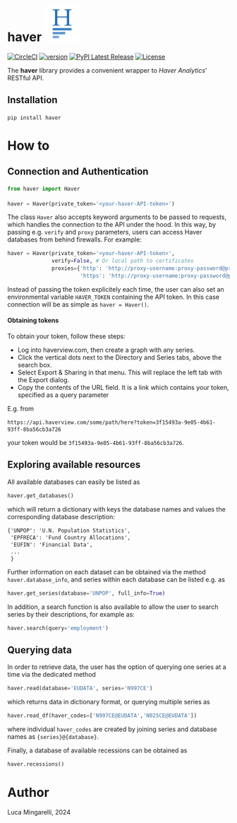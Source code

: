 # haver <img src="https://raw.githubusercontent.com/LucaMingarelli/haver/master/haver/res/haver.jpg"  width="80">

[![CircleCI](https://dl.circleci.com/status-badge/img/gh/LucaMingarelli/haver/tree/master.svg?style=svg)](https://dl.circleci.com/status-badge/redirect/gh/LucaMingarelli/haver/tree/master)
[![version](https://img.shields.io/badge/version-0.1.0-success.svg)](#)
[![PyPI Latest Release](https://img.shields.io/pypi/v/haver.svg)](https://pypi.org/project/haver/)
[![License](https://img.shields.io/pypi/l/bindata.svg)](https://github.com/LucaMingarelli/haver/blob/master/LICENSE.txt)

[//]: # ([![Downloads]&#40;https://static.pepy.tech/personalized-badge/bindata?period=total&units=international_system&left_color=grey&right_color=blue&left_text=Downloads&#41;]&#40;https://pepy.tech/project/bindata&#41;)

The **haver** library provides a convenient wrapper to *Haver Analytics*' RESTful API. 

## Installation

`pip install haver`

# How to

## Connection and Authentication
```python
from haver import Haver

haver = Haver(private_token='<your-haver-API-token>')
```

The class `Haver` also accepts keyword arguments to be passed to requests, 
which handles the connection to the API under the hood. In this way, 
by passing e.g. `verify` and `proxy` parameters, users can access Haver databases from behind firewalls.
For example:
```python
haver = Haver(private_token='<your-haver-API-token>',
              verify=False, # Or local path to certificates 
              proxies={'http': 'http://proxy-username:proxy-password@proxy-server.com:8080',
                       'https': 'http://proxy-username:proxy-password@proxy-server.com:8080'})
```

Instead of passing the token explicitely each time, 
the user can also set an environmental variable `HAVER_TOKEN` containing the API token. 
In this case connection will be as simple as 
`haver = Haver()`.

#### Obtaining tokens
To obtain your token, follow these steps:

* Log into haverview.com, then create a graph with any series.
* Click the vertical dots next to the Directory and Series tabs, above the search box.
* Select Export & Sharing in that menu. This will replace the left tab with the Export dialog.
* Copy the contents of the URL field. It is a link which contains your token, specified as a query parameter

E.g. from 
```
https://api.haverview.com/some/path/here?token=3f15493a-9e05-4b61-93ff-8ba56cb3a726
```
your token would be `3f15493a-9e05-4b61-93ff-8ba56cb3a726`.


## Exploring available resources

All available databases can easily be listed as

```python
haver.get_databases()
```

which will return a dictionary with keys the database names and values the corresponding database description:
```text
{'UNPOP': 'U.N. Population Statistics',
 'EPFRECA': 'Fund Country Allocations',
 'EUFIN': 'Financial Data',
 ...
 }
```

Further information on each dataset can be obtained via the method `haver.database_info`, 
and series within each database can be listed e.g. as

```python
haver.get_series(database='UNPOP', full_info=True)
```

In addition, a search function is also available to allow the user to search series by their descriptions, 
for example as:

```python
haver.search(query='employment')
```

## Querying data

In order to retrieve data, the user has the option of querying 
one series at a time via the dedicated method

```python
haver.read(database='EUDATA', series='N997CE')
```

which returns data in dictionary format, or querying multiple series
as
```python
haver.read_df(haver_codes=['N997CE@EUDATA','N025CE@EUDATA'])
```
where individual `haver_codes` are created by joining series and database names as `{series}@{database}`.

Finally, a database of available recessions can be obtained as

```python
haver.recessions()
```



# Author
Luca Mingarelli, 2024
